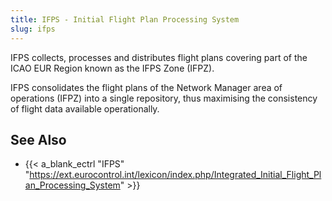 ```yaml
---
title: IFPS - Initial Flight Plan Processing System
slug: ifps
---
```


IFPS collects, processes and distributes flight plans covering part of the ICAO EUR
Region known as the IFPS Zone (IFPZ).

IFPS consolidates the flight plans of the Network Manager area of operations (IFPZ)
into a single repository, thus maximising the consistency of flight data available
operationally.


## See Also

* {{< a_blank_ectrl "IFPS" "https://ext.eurocontrol.int/lexicon/index.php/Integrated_Initial_Flight_Plan_Processing_System" >}}
